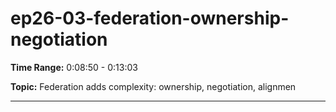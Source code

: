 # ep26-03-federation-ownership-negotiation

**Time Range:** 0:08:50 - 0:13:03

**Topic:** Federation adds complexity: ownership, negotiation, alignmen

---
